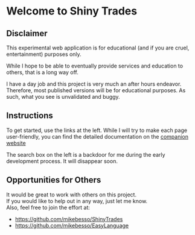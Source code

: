 # Welcome to Shiny Trades

## Disclaimer

This experimental web application is for educational (and if you are cruel, entertainment)
purposes only.  

While I hope to be able to eventually provide services and education to others, that is a long way off.

I have a day job and this project is very much an after hours endeavor.  
Therefore, most published versions will be for educational purposes.  As such, what you see is unvalidated and buggy.

## Instructions

To get started, use the links at the left.  While I will try to make each page user-friendly, you can find the detailed documentation on the 
[companion website](http://mikebesso.github.io/ShinyTrades)

The search box on the left is a backdoor for me during the early development process.  It will disappear soon.  

## Opportunities for Others

It would be great to work with others on this project.  
If you would like to help out in any way, just let me know.  
Also, feel free to join the effort at:

* https://github.com/mikebesso/ShinyTrades
* https://github.com/mikebesso/EasyLanguage
